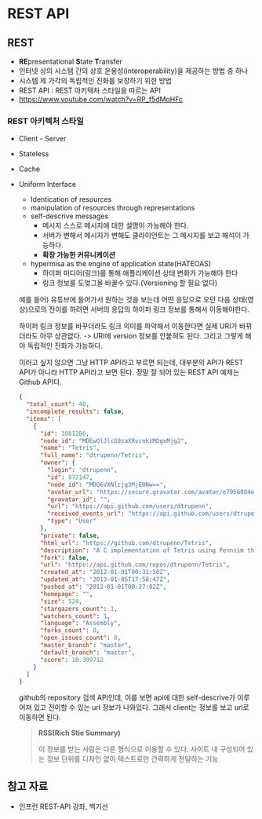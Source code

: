 # REST API

## REST

- **RE**presentational **S**tate **T**ransfer
- 인터넷 상의 시스템 간의 상호 운용성(interoperability)을 제공하는 방법 중 하나
- 시스템 제 가각의 독립적인 진화를 보장하기 위한 방법
- REST API : REST 아키텍처 스타일을 따르는 API
- https://www.youtube.com/watch?v=RP_f5dMoHFc

### REST 아키텍처 스타일

- Client - Server

- Stateless

- Cache

- Uniform Interface

  - Identication of resources
  - manipulation of resources through representations
  - self-descrive messages
    - 메시지 스스로 메시지에 대한 설명이 가능해야 한다.
    - 서버가 변해서 메시지가 변해도 클라이언트는 그 메시지를 보고 해석이 가능하다.
    - **확장 가능한 커뮤니케이션**
  - hypermisa as the engine of application state(HATEOAS)
    - 하이퍼 미디어(링크)를 통해 애플리케이션 상태 변화가 가능해야 한다
    - 링크 정보를 도엊그올 바꿀수 있다.(Versioning 할 필요 없다)

  

  예를 들어) 유튜브에 들어가서 원하는 것을 보는데 어떤 응답으로 오던 다음 상태(영상)으로의 전이를 하려면 서버의 응답의 하이퍼 링크 정보를 통해서 이동해야한다.

  하이퍼 링크 정보를 바꾸더라도 링크 의미를 파악해서 이동한다면 실제 URI가 바뀌더라도 아무 상관없다. -> URI에 version 정보를 안붙혀도 된다. 그리고 그렇게 해야 독립적인 진화가 가능하다.

  이러고 싶지 않으면 그냥 HTTP API라고 부르면 되는데, 대부분의 API가 REST API가 아니라 HTTP API라고 보면 된다. 정말 잘 되어 있는 REST API 예제는 Github API다.

  ```json
  {
    "total_count": 40,
    "incomplete_results": false,
    "items": [
      {
        "id": 3081286,
        "node_id": "MDEwOlJlcG9zaXRvcnkzMDgxMjg2",
        "name": "Tetris",
        "full_name": "dtrupenn/Tetris",
        "owner": {
          "login": "dtrupenn",
          "id": 872147,
          "node_id": "MDQ6VXNlcjg3MjE0Nw==",
          "avatar_url": "https://secure.gravatar.com/avatar/e7956084e75f239de85d3a31bc172ace?d=https://a248.e.akamai.net/assets.github.com%2Fimages%2Fgravatars%2Fgravatar-user-420.png",
          "gravatar_id": "",
          "url": "https://api.github.com/users/dtrupenn",
          "received_events_url": "https://api.github.com/users/dtrupenn/received_events",
          "type": "User"
        },
        "private": false,
        "html_url": "https://github.com/dtrupenn/Tetris",
        "description": "A C implementation of Tetris using Pennsim through LC4",
        "fork": false,
        "url": "https://api.github.com/repos/dtrupenn/Tetris",
        "created_at": "2012-01-01T00:31:50Z",
        "updated_at": "2013-01-05T17:58:47Z",
        "pushed_at": "2012-01-01T00:37:02Z",
        "homepage": "",
        "size": 524,
        "stargazers_count": 1,
        "watchers_count": 1,
        "language": "Assembly",
        "forks_count": 0,
        "open_issues_count": 0,
        "master_branch": "master",
        "default_branch": "master",
        "score": 10.309712
      }
    ]
  }
  ```

  github의 repository 검색 API인데, 이를 보면 api에 대한 self-descrive가 이루어져 있고 전이할 수 있는 url 정보가 나와있다. 그래서 client는 정보를 보고 url로 이동하면 된다.

  > **RSS(Rich Stie Summary)**
  >
  > 이 정보를 받는 사람은 다른 형식으로 이용할 수 있다. 사이트 내 구성되어 있는 정보 단위를 디자인 없이 텍스트로만 간략하게 전달하는 기능

  



## 참고 자료

- 인프런 REST-API 강좌, 백기선